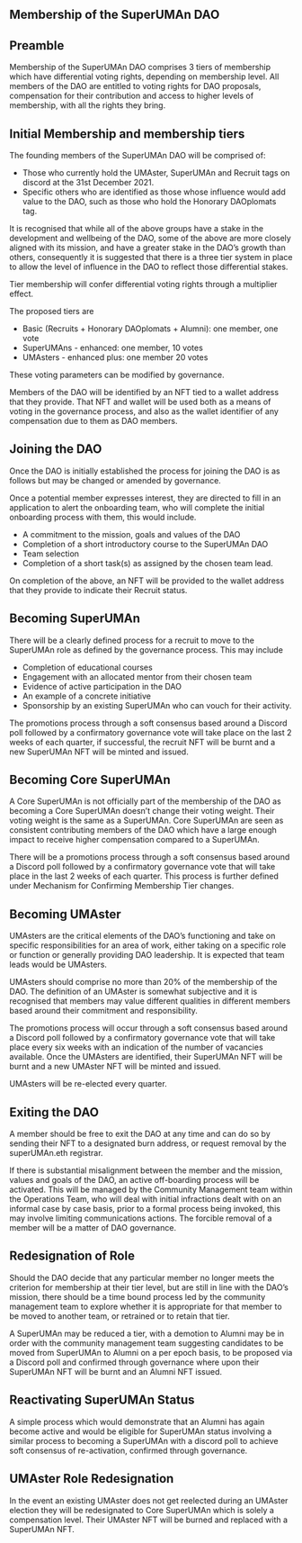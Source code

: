 ## Membership of the SuperUMAn DAO

## Preamble
Membership of the SuperUMAn DAO comprises 3 tiers of membership which have differential voting rights, depending on membership level. All members of the DAO are entitled to voting rights for DAO proposals, compensation for their contribution and access to higher levels of membership, with all the rights they bring.

## Initial Membership and membership tiers
The founding members of the SuperUMAn DAO will be comprised of: 
- Those who currently hold the UMAster, SuperUMAn and Recruit tags on discord at the 31st December 2021. 
- Specific others who are identified as those whose influence would add value to the DAO, such as those who hold the Honorary DAOplomats tag. 

It is recognised that while all of the above groups have a stake in the development and wellbeing of the DAO, some of the above are more closely aligned with its mission, and have a greater stake in the DAO’s growth than others, consequently it is suggested that there is a three tier system in place to allow the level of influence in the DAO to reflect those differential stakes. 

Tier membership will confer differential voting rights through a multiplier effect.

The proposed tiers are 
- Basic (Recruits + Honorary DAOplomats + Alumni): one member, one vote
- SuperUMAns - enhanced: one member, 10 votes
- UMAsters - enhanced plus: one member 20 votes

These voting parameters can be modified by governance.

Members of the DAO will be identified by an NFT tied to a wallet address that they provide. That NFT and wallet will be used both as a means of voting in the governance process, and also as the wallet identifier of any compensation due to them as DAO members.

## Joining the DAO
Once the DAO is initially established the process for joining the DAO is as follows but may be changed or amended by governance. 

Once a potential member expresses interest, they are directed to fill in an application to alert the onboarding team, who will complete the initial onboarding process with them, this would include.

- A commitment to the mission, goals and values of the DAO
- Completion of a short introductory course to the SuperUMAn DAO
- Team selection
- Completion of a short task(s) as assigned by the chosen team lead.

On completion of the above, an NFT will be provided to the wallet address that they provide to indicate their Recruit status.

## Becoming SuperUMAn
There will be a clearly defined process for a recruit to move to the SuperUMAn role as defined by the governance process. This may include
- Completion of educational courses
- Engagement with an allocated mentor from their chosen team
- Evidence of active participation in the DAO 
- An example of a concrete initiative 
- Sponsorship by an existing SuperUMAn who can vouch for their activity.

The promotions process through a soft consensus based around a Discord poll followed by a confirmatory governance vote will take place on the last 2 weeks of each quarter, if successful, the recruit NFT will be burnt and a new SuperUMAn NFT will be minted and issued.

## Becoming Core SuperUMAn
A Core SuperUMAn is not officially part of the membership of the DAO as becoming a Core SuperUMAn doesn’t change their voting weight. Their voting weight is the same as a SuperUMAn. Core SuperUMAn are seen as consistent contributing members of the DAO which have a large enough impact to receive higher compensation compared to a SuperUMAn.

There will be a promotions process through a soft consensus based around a Discord poll followed by a confirmatory governance vote that will take place in the last 2 weeks of each quarter. This process is further defined under Mechanism for Confirming Membership Tier changes.

## Becoming UMAster
UMAsters are the critical elements of the DAO’s functioning and take on specific responsibilities for an area of work, either taking on a specific role or function or generally providing DAO leadership. It is expected that team leads would be UMAsters.

UMAsters should comprise no more than 20% of the membership of the DAO. The definition of an UMAster is somewhat subjective and it is recognised that members may value different qualities in different members based around their commitment and responsibility.

The promotions process will occur through a soft consensus based around a Discord poll followed by a confirmatory governance vote that will take place every six weeks with an indication of the number of vacancies available. Once the UMAsters are identified, their SuperUMAn NFT will be burnt and a new UMAster NFT will be minted and issued.

UMAsters will be re-elected every quarter.


## Exiting the DAO
A member should be free to exit the DAO at any time and can do so by sending their NFT to a designated burn address, or request removal by the superUMAn.eth registrar. 

If there is substantial misalignment between the member and the mission, values and goals of the DAO, an active off-boarding process will be activated. This will be managed by the Community Management team within the Operations Team, who will deal with initial infractions dealt with on an informal case by case basis, prior to a formal process being invoked, this may involve limiting communications actions. The forcible removal of a member will be a matter of DAO governance.


## Redesignation of Role
Should the DAO decide that any particular member no longer meets the criterion for membership at their tier level, but are still in line with the DAO’s mission, there should be a time bound process led by the community management team to explore whether it is appropriate for that member to be moved to another team, or retrained or to retain that tier. 

A SuperUMAn may be reduced a tier, with a demotion to Alumni may be in order with the community management team suggesting candidates to be moved from SuperUMAn to Alumni on a per epoch basis, to be proposed via a Discord poll and confirmed through governance where upon their SuperUMAn NFT will be burnt and an Alumni NFT issued.

## Reactivating SuperUMAn Status
A simple process which would demonstrate that an Alumni has again become active and would be eligible for SuperUMAn status involving a similar process to becoming a SuperUMAn with a discord poll to achieve soft consensus of re-activation, confirmed through governance.

## UMAster Role Redesignation
In the event an existing UMAster does not get reelected during an UMAster election they will be redesignated to Core SuperUMAn which is solely a compensation level. Their UMAster NFT will be burned and replaced with a SuperUMAn NFT.


